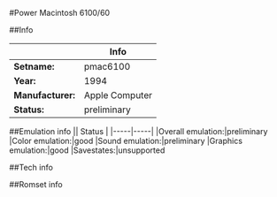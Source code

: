 #Power Macintosh 6100/60

##Info

||Info|
|-----|-----|
|**Setname:**|pmac6100
|**Year:**|1994
|**Manufacturer:**|Apple Computer
|**Status:**|preliminary

##Emulation info
|| Status |
|-----|-----|
|Overall emulation:|preliminary
|Color emulation:|good
|Sound emulation:|preliminary
|Graphics emulation:|good
|Savestates:|unsupported

##Tech info

##Romset info

<!--- START OF EDITED COMMENT DO NOT TOUCH TEXT ABOVE-->
